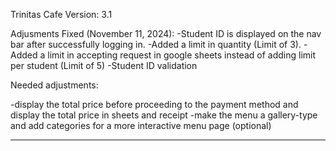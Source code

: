 Trinitas Cafe Version: 3.1


Adjusments Fixed (November 11, 2024):
-Student ID is displayed on the nav bar after successfully logging in.
-Added a limit in quantity (Limit of 3).
-Added a limit in accepting request in google sheets instead of adding limit per student (Limit of 5)
-Student ID validation


Needed adjustments:

-display the total price before proceeding to the payment method and display the total price in sheets and receipt
-make the menu a gallery-type and add categories for a more interactive menu page (optional)

-------------------------------------------------------------------------------------------------------
